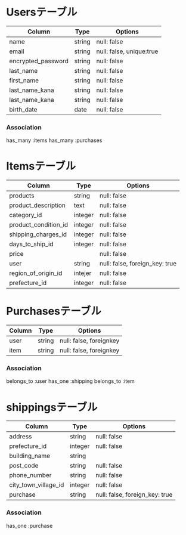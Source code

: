 # Usersテーブル

|Column|Type|Options|
| ---- | -- | ----- |
|name|string|null: false|
|email|string|null: false, unique:true|
|encrypted_password|string|null: false|
|last_name|string|null: false|
|first_name|string|null: false|
|last_name_kana|string|null: false|
|last_name_kana|string|null: false|
|birth_date|date|null: false|

### Association
  has_many :items
  has_many :purchases

# Itemsテーブル

|Column|Type|Options|
| ---- | -- | ----- |
|products|string|null: false|
|product_description|text|null: false|
|category_id|integer|null: false|
|product_condition_id|integer|null: false|
|shipping_charges_id|integer|null: false|
|days_to_ship_id|integer|null: false|
|price||null: false|
|user|string|null: false, foreign_key: true|
|region_of_origin_id|intejer|null: false|
|prefecture_id|integer|null: false|

# Purchasesテーブル

|Column|Type|Options|
| ---- | -- | ----- |
|user|string|null: false, foreignkey|
|item|string|null: false, foreignkey|

### Association
belongs_to :user
has_one :shipping
belongs_to :item

# shippingsテーブル

|Column|Type|Options|
| ---- | -- | ----- |
|address|string|null: false|
|prefecture_id|integer|null: false|
|building_name|string| |
|post_code|string|null: false|
|phone_number|string|null: false|
|city_town_village_id|integer|null: false|
|purchase|string|null: false, foreign_key: true|

### Association
has_one :purchase